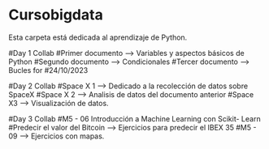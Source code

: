 # Cursobigdata
Esta carpeta está dedicada al aprendizaje de Python. 

#Day 1 Collab
#Primer documento --> Variables y aspectos básicos de Python
#Segundo documento --> Condicionales
#Tercer documento --> Bucles for 
#24/10/2023

#Day 2 Collab
#Space X 1 --> Dedicado a la recolección de datos sobre SpaceX
#Space X 2 --> Analisis de datos del documento anterior
#Space X3 --> Visualización de datos. 

#Day 3 Collab
#M5 - 06 Introducción a Machine Learning con Scikit- Learn
#Predecir el valor del Bitcoin --> Ejercicios para predecir el IBEX 35
#M5 - 09 --> Ejercicios con mapas. 

